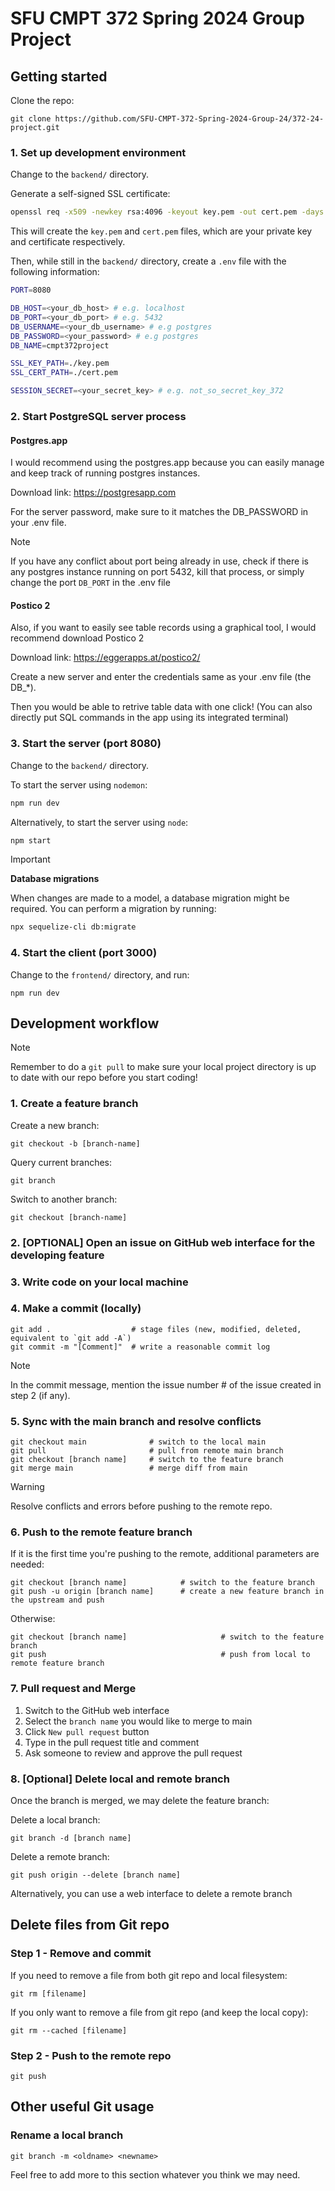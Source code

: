 # SFU CMPT 372 Spring 2024 Group Project

## Getting started

Clone the repo:
```
git clone https://github.com/SFU-CMPT-372-Spring-2024-Group-24/372-24-project.git
```

### 1. Set up development environment

Change to the `backend/` directory.

Generate a self-signed SSL certificate:
```bash
openssl req -x509 -newkey rsa:4096 -keyout key.pem -out cert.pem -days 365 -nodes
```

This will create the `key.pem` and `cert.pem` files, which are your private key and certificate respectively.

Then, while still in the `backend/` directory, create a `.env` file with the following information:

```bash
PORT=8080

DB_HOST=<your_db_host> # e.g. localhost
DB_PORT=<your_db_port> # e.g. 5432
DB_USERNAME=<your_db_username> # e.g postgres
DB_PASSWORD=<your_password> # e.g postgres
DB_NAME=cmpt372project

SSL_KEY_PATH=./key.pem
SSL_CERT_PATH=./cert.pem

SESSION_SECRET=<your_secret_key> # e.g. not_so_secret_key_372
```

### 2. Start PostgreSQL server process

#### Postgres.app

I would recommend using the postgres.app because you can easily manage and keep track of running postgres instances.

  Download link: https://postgresapp.com

  For the server password, make sure to it matches the DB_PASSWORD in your .env file.

> [!NOTE]
> If you have any conflict about port being already in use, check if there is any postgres instance running on port 5432, kill that process, or simply change the port `DB_PORT` in the .env file

#### Postico 2

Also, if you want to easily see table records using a graphical tool, I would recommend download Postico 2

  Download link: https://eggerapps.at/postico2/

  Create a new server and enter the credentials same as your .env file (the DB_*).

  Then you would be able to retrive table data with one click! (You can also directly put SQL commands in the app using its integrated terminal)

### 3. Start the server (port 8080)

Change to the `backend/` directory.

To start the server using `nodemon`:

```bash
npm run dev
```

Alternatively, to start the server using `node`:

```bash
npm start
```

> [!IMPORTANT]  
> **Database migrations**
> 
> When changes are made to a model, a database migration might be required. You can perform a migration by running:
> ```bash
> npx sequelize-cli db:migrate
> ```

### 4. Start the client (port 3000)

Change to the `frontend/` directory, and run:

```
npm run dev
```

## Development workflow

> [!NOTE]
> Remember to do a `git pull` to make sure your local project directory is up to date with our repo before you start coding!

### 1. Create a feature branch

Create a new branch:
```
git checkout -b [branch-name]
```

Query current branches:
```
git branch
```

Switch to another branch:
```
git checkout [branch-name]
```

### 2. [OPTIONAL] Open an issue on GitHub web interface for the developing feature

### 3. Write code on your local machine

### 4. Make a commit (locally)
```
git add .                  # stage files (new, modified, deleted, equivalent to `git add -A`)
git commit -m "[Comment]"  # write a reasonable commit log
```
> [!NOTE]
> In the commit message, mention the issue number # of the issue created in step 2 (if any).

### 5. Sync with the main branch and resolve conflicts
```
git checkout main              # switch to the local main 
git pull                       # pull from remote main branch
git checkout [branch name]     # switch to the feature branch
git merge main                 # merge diff from main
```
> [!WARNING]
> Resolve conflicts and errors before pushing to the remote repo.

### 6. Push to the remote feature branch
If it is the first time you're pushing to the remote, additional parameters are needed:
```
git checkout [branch name]            # switch to the feature branch
git push -u origin [branch name]      # create a new feature branch in the upstream and push
```
Otherwise:
```
git checkout [branch name]                     # switch to the feature branch
git push                                       # push from local to remote feature branch
```

### 7. Pull request and Merge
1. Switch to the GitHub web interface
2. Select the `branch name` you would like to merge to main
3. Click `New pull request` button
4. Type in the pull request title and comment
5. Ask someone to review and approve the pull request

### 8. [Optional] Delete local and remote branch

Once the branch is merged, we may delete the feature branch:

Delete a local branch:
```
git branch -d [branch name]
```
Delete a remote branch:
```
git push origin --delete [branch name]
```
Alternatively, you can use a web interface to delete a remote branch

## Delete files from Git repo

### Step 1 - Remove and commit
If you need to remove a file from both git repo and local filesystem:
```
git rm [filename]
```
If you only want to remove a file from git repo (and keep the local copy):
```
git rm --cached [filename]
```

### Step 2 - Push to the remote repo
```
git push
```

## Other useful Git usage

### Rename a local branch
```
git branch -m <oldname> <newname>
```

Feel free to add more to this section whatever you think we may need.
